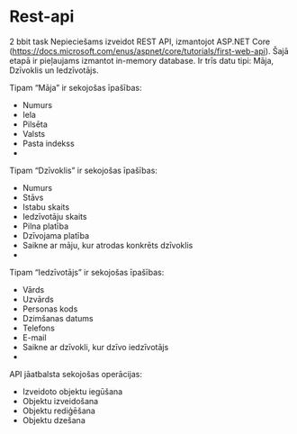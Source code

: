 # Rest-api
2 bbit task
Nepieciešams izveidot REST API, izmantojot ASP.NET Core (https://docs.microsoft.com/enus/aspnet/core/tutorials/first-web-api). Šajā etapā ir pieļaujams izmantot in-memory database.
Ir trīs datu tipi: Māja, Dzīvoklis un Iedzīvotājs.

Tipam “Māja” ir sekojošas īpašības:
- Numurs
- Iela
- Pilsēta
- Valsts
- Pasta indekss
- 
Tipam “Dzīvoklis” ir sekojošas īpašības:
- Numurs
- Stāvs
- Istabu skaits
- Iedzīvotāju skaits
- Pilna platība
- Dzīvojama platība
- Saikne ar māju, kur atrodas konkrēts dzīvoklis
- 
Tipam “Iedzīvotājs” ir sekojošas īpašības:
- Vārds
- Uzvārds
- Personas kods
- Dzimšanas datums
- Telefons
- E-mail
- Saikne ar dzīvokli, kur dzīvo iedzīvotājs
- 
API jāatbalsta sekojošas operācijas:
- Izveidoto objektu iegūšana
- Objektu izveidošana
- Objektu rediģēšana
- Objektu dzešana
